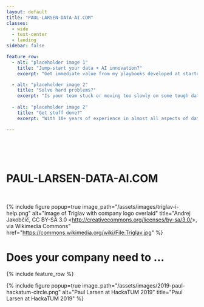 ```yaml
---
layout: default
title: "PAUL-LARSEN-DATA-AI.COM"
classes: 
  - wide
  - text-center
  - landing
sidebar: false

feature_row:
  - alt: "placeholder image 1"
    title: "Jump-start your data + AI innovation?"
    excerpt: "Get immediate value from my playbooks developed at startups and large corporates to accelerate and de-risk your innovation work."

  - alt: "placeholder image 2"
    title: "Solve hard problems?"
    excerpt: "Is your team stuck or moving too slowly on some tough data or AI work? "
    
  - alt: "placeholder image 2"
    title: "Get stuff done?"
    excerpt: "With 10+ years of experience in almost all aspects of data + AI, I can extend your team's over-stretched capacity."

---
```

<br><br><br>
# PAUL-LARSEN-DATA-AI.COM
<br>

{% include figure popup=true image_path="/assets/images/triglav-i-help.png" alt="Image of Triglav with company logo overlaid" title="Andrej Jakobčič, CC BY-SA 3.0 &lt;http://creativecommons.org/licenses/by-sa/3.0/&gt;, via Wikimedia Commons" href="https://commons.wikimedia.org/wiki/File:Triglav.jpg" %}
<br>

# Does your company need to ...

{% include feature_row %}

{% 
    include figure 
    popup=true 
    image_path="/assets/images/2019-paul-hackatum-circle.png"
    alt="Paul Larsen at HackaTUM 2019" 
    title="Paul Larsen at HackaTUM 2019"
%}